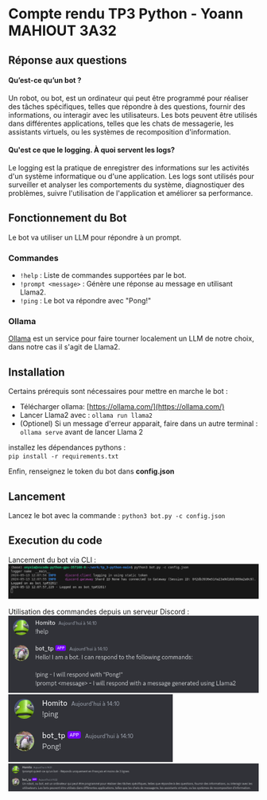 # Compte rendu TP3 Python - Yoann MAHIOUT 3A32

## Réponse aux questions
#### Qu’est-ce qu’un bot ?
Un robot, ou bot, est un ordinateur qui peut être programmé pour réaliser des tâches spécifiques, telles que répondre à des questions, fournir des informations, ou interagir avec les utilisateurs. Les bots peuvent être utilisés dans différentes applications, telles que les chats de messagerie, les assistants virtuels, ou les systèmes de recomposition d'information.

#### Qu'est ce que le logging. À quoi servent les logs?
Le logging est la pratique de enregistrer des informations sur les activités d'un système informatique ou d'une application. Les logs sont utilisés pour surveiller et analyser les comportements du système, diagnostiquer des problèmes, suivre l'utilisation de l'application et améliorer sa performance.


## Fonctionnement du Bot
Le bot va utiliser un LLM pour répondre à un prompt.
### Commandes
- `!help` : Liste de commandes supportées par le bot. 
- `!prompt <message>` :  Génère une réponse au message en utilisant Llama2.
- `!ping` : Le bot va répondre avec "Pong!"

### Ollama
[Ollama](https://ollama.com/) est un service pour faire tourner localement un LLM de notre choix, dans notre cas il s'agit de Llama2.

## Installation 

Certains prérequis sont nécessaires pour mettre en marche le bot : 

- Télécharger ollama: [https://ollama.com/](https://ollama.com/)
- Lancer Llama2 avec :  `ollama run llama2`
- (Optionel) Si un message d'erreur apparait, faire dans un autre terminal : `ollama serve` avant de lancer Llama 2

installez les dépendances pythons : <br>
`pip install -r requirements.txt`

Enfin, renseignez le token du bot dans **config.json**

## Lancement 
Lancez le bot avec la commande : 
`python3 bot.py -c config.json`

## Execution du code
Lancement du bot via CLI :
![Lancement du bot via CLI](images/CLI.png)

Utilisation des commandes depuis un serveur Discord :
![help command](images/help.png)
![ping command](images/ping.png)
![prompt command](images/prompt.png)